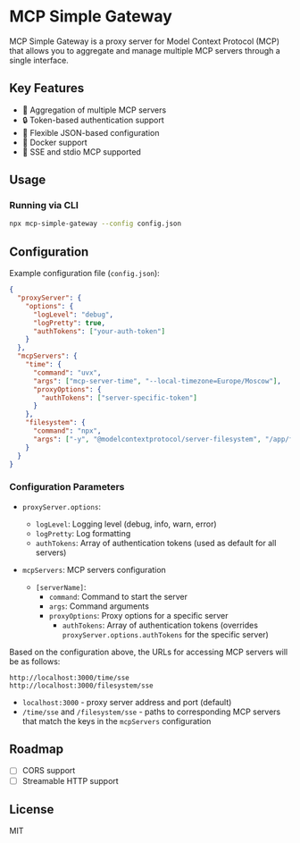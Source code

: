 # MCP Simple Gateway

MCP Simple Gateway is a proxy server for Model Context Protocol (MCP) that allows you to aggregate and manage multiple MCP servers through a single interface.

## Key Features

- 🚀 Aggregation of multiple MCP servers
- 🔒 Token-based authentication support
- 📝 Flexible JSON-based configuration
- 🐳 Docker support
- 🔌 SSE and stdio MCP supported

## Usage

### Running via CLI

```bash
npx mcp-simple-gateway --config config.json
```

## Configuration

Example configuration file (`config.json`):

```json
{
  "proxyServer": {
    "options": {
      "logLevel": "debug",
      "logPretty": true,
      "authTokens": ["your-auth-token"]
    }
  },
  "mcpServers": {
    "time": {
      "command": "uvx",
      "args": ["mcp-server-time", "--local-timezone=Europe/Moscow"],
      "proxyOptions": {
        "authTokens": ["server-specific-token"]
      }
    },
    "filesystem": {
      "command": "npx",
      "args": ["-y", "@modelcontextprotocol/server-filesystem", "/app/files"]
    }
  }
}
```

### Configuration Parameters

- `proxyServer.options`:

  - `logLevel`: Logging level (debug, info, warn, error)
  - `logPretty`: Log formatting
  - `authTokens`: Array of authentication tokens (used as default for all servers)

- `mcpServers`: MCP servers configuration
  - `[serverName]`:
    - `command`: Command to start the server
    - `args`: Command arguments
    - `proxyOptions`: Proxy options for a specific server
      - `authTokens`: Array of authentication tokens (overrides `proxyServer.options.authTokens` for the specific server)

Based on the configuration above, the URLs for accessing MCP servers will be as follows:

```
http://localhost:3000/time/sse
http://localhost:3000/filesystem/sse
```

- `localhost:3000` - proxy server address and port (default)
- `/time/sse` and `/filesystem/sse` - paths to corresponding MCP servers that match the keys in the `mcpServers` configuration

## Roadmap

- [ ] CORS support
- [ ] Streamable HTTP support

## License

MIT

